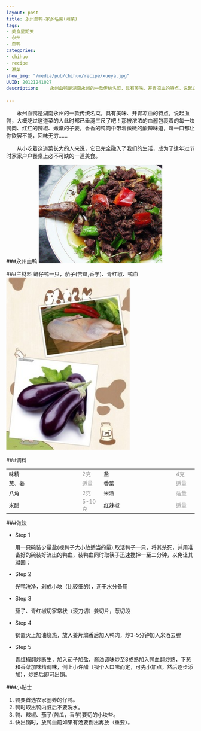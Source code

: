 ```yaml
--- 
layout: post
title: 永州血鸭-家乡名菜(湘菜)
tags: 
- 美食星期天
- 永州
- 血鸭
categories:
- chihuo
- recipe
- 湘菜
show_img: "/media/pub/chihuo/recipe/xueya.jpg"
UUID: 20121241027
description: 　　永州血鸭是湖南永州的一款传统名菜，具有美味、开胃凉血的特点。说起血鸭，大概吃过这道菜的人此时都已垂涎三尺了吧！那被浓浓的血酱包裹着的每一块鸭肉、红红的辣椒、嫩嫩的子姜，香香的鸭肉中带着微微的酸辣味道，每一口都让你欲罢不能，回味无穷……    

---
```


　　永州血鸭是湖南永州的一款传统名菜，具有美味、开胃凉血的特点。说起血鸭，大概吃过这道菜的人此时都已垂涎三尺了吧！那被浓浓的血酱包裹着的每一块鸭肉、红红的辣椒、嫩嫩的子姜，香香的鸭肉中带着微微的酸辣味道，每一口都让你欲罢不能，回味无穷……    

　　从小吃着这道菜长大的人来说，它已完全融入了我们的生活，成为了逢年过节时家家户户餐桌上必不可缺的一道美食。

###永州血鸭
<img src="/media/pub/chihuo/recipe/xueya.jpg" width="330px"  alt="永州血鸭" class="img-center"></img>

###主材料
鲜仔鸭一只，茄子(苦瓜,香芋)、青红椒、鸭血
<img src="/media/pub/chihuo/recipe/00030894.jpg" width="330px"  alt="永州血鸭" class="img-center"></img>

###调料
<table>
  <tbody>
  <tr>
    <td style="width:220px">味精</td>
    <td style="width:50px;margin-right: 0px;color:#999;">2克</td>
    <td style="width:220px">盐</td>
    <td style="width:50px;margin-right: 0px;color:#999;">4克</td>
  </tr>
  <tr>
    <td style="width:220px">葱、姜</td>
    <td style="width:50px;margin-right: 0px;color:#999;">适量</td>
    <td style="width:220px">香菜</td>
    <td style="width:50px;margin-right: 0px;color:#999;">适量</td>
  </tr>
  <tr>
    <td style="width:220px">八角</td>
    <td style="width:50px;margin-right: 0px;color:#999;">2克</td>
    <td style="width:220px">米酒</td>
    <td style="width:50px;margin-right: 0px;color:#999;">适量</td>
  </tr>
  <tr>
    <td style="width:220px">米醋</td>
    <td style="width:50px;margin-right: 0px;color:#999;">5-10克</td>
    <td style="width:220px">红辣椒</td>
    <td style="width:50px;margin-right: 0px;color:#999;">适量</td>
  </tr>
</table>

###做法
<div class="module method-related-notes">
   <div class="content-item tab-content current method-tab-content">
     <ul><li class="methods">
        <span class="step">Step 1</span>
        <p class="desc">
        用一只碗装少量盐(视鸭子大小放适当的量),取活鸭子一只，将其杀死，并用准备好的碗装好流出的鸭血，装鸭血同时取筷子迅速搅拌一至二分钟，以免让其凝固；　
        </p>
     </li>
     <li class="methods">
        <span class="step">Step 2</span>
        <p class="desc">
        光鸭洗净，剁成小块（比较细的），沥干水分备用
        </p>
    </li><!-- // .methods -->
    <li class="methods">
      <span class="step">Step 3</span>
      <p class="desc">
      茄子、青红椒切家常状（滚刀切）姜切片，葱切段　
      </p>
   </li><!-- // .methods -->
   <li class="methods">
   <span class="step">Step 4</span>
   <p class="desc">
   锅置火上加油烧热，放入姜片煸香后加入鸭肉，炒3-5分钟加入米酒去腥
   </p>
   </li>
   <li class="methods">
   <span class="step">Step 5</span>
   <p class="desc">
   青红椒翻炒断生，加入茄子加盐、酱油调味炒至8成熟加入鸭血翻炒熟，下葱和香菜加味精调味，倒上小许醋（视个人口味而定，可先小加点，然后逐步添加），炒熟后即可出锅。
   </p>
   </li>
   </ul>
   </div><!-- // .content-item -->
</div>

###小贴士
<ol>
<li>鸭要首选农家圈养的仔鸭。</li>
<li>鸭时取出鸭内脏后不要洗水。</li>
<li>鸭、辣椒、茄子(苦瓜，香芋)要切的小块些。</li>
<li>快出锅时，放鸭血前如果有汤要倒出再放（重要）。</li>
</ol>

